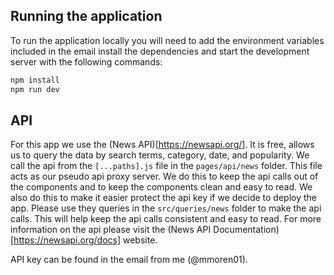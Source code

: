 ## Running the application

To run the application locally you will need to add the environment variables included in the email install the dependencies and start the development server with the following commands:

```bash
npm install
npm run dev
```

## API

For this app we use the (News API)[https://newsapi.org/]. It is free, allows us to query the data by search terms, category, date, and popularity. We call the api from the `[...paths].js` file in the `pages/api/news` folder. This file acts as our pseudo api proxy server. We do this to keep the api calls out of the components and to keep the components clean and easy to read. We also do this to make it easier protect the api key if we decide to deploy the app. Please use they queries in the `src/queries/news` folder to make the api calls. This will help keep the api calls consistent and easy to read. For more information on the api please visit the (News API Documentation)[https://newsapi.org/docs] website.

API key can be found in the email from me (@mmoren01).
